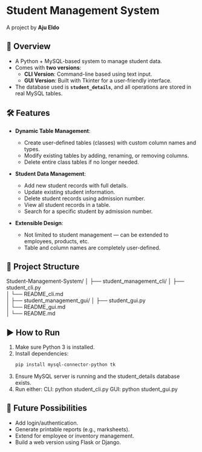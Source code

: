 
# Student Management System

A project by **Aju Eldo**

## 📌 Overview

- A Python + MySQL-based system to manage student data.
- Comes with **two versions**:
  - **CLI Version**: Command-line based using text input.
  - **GUI Version**: Built with Tkinter for a user-friendly interface.
- The database used is **`student_details`**, and all operations are stored in real MySQL tables.

## 🛠 Features

- **Dynamic Table Management**:
  - Create user-defined tables (classes) with custom column names and types.
  - Modify existing tables by adding, renaming, or removing columns.
  - Delete entire class tables if no longer needed.

- **Student Data Management**:
  - Add new student records with full details.
  - Update existing student information.
  - Delete student records using admission number.
  - View all student records in a table.
  - Search for a specific student by admission number.

- **Extensible Design**:
  - Not limited to student management — can be extended to employees, products, etc.
  - Table and column names are completely user-defined.

## 📁 Project Structure

Student-Management-System/
│
├── student_management_cli/
│   ├── student_cli.py       
│   └── README_cli.md              
│
├── student_management_gui/
│   ├── student_gui.py         
│   └── README_gui.md              
│
└── README.md    

## ▶️ How to Run

1. Make sure Python 3 is installed.
2. Install dependencies:
   ```bash
   pip install mysql-connector-python tk
3. Ensure MySQL server is running and the student_details database exists.
4. Run either:
    CLI: python student_cli.py
    GUI: python student_gui.py

## 🌱 Future Possibilities

- Add login/authentication.
- Generate printable reports (e.g., marksheets).
- Extend for employee or inventory management.
- Build a web version using Flask or Django.



